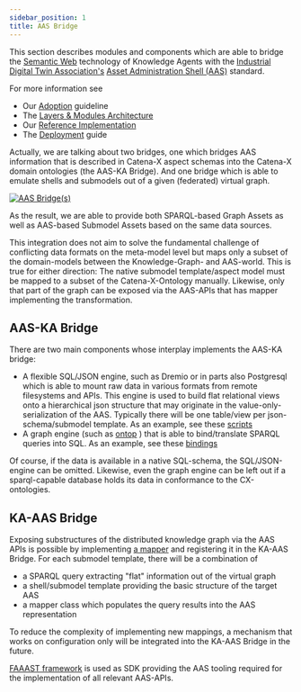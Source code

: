 ```yaml
---
sidebar_position: 1
title: AAS Bridge
---
```


This section describes modules and components which are able to bridge
the [Semantic Web](https://www.w3.org/standards/semanticweb/) technology of
Knowledge Agents with the [Industrial Digital Twin Association's](https://industrialdigitaltwin.org/)
[Asset Administration Shell (AAS)](https://industrialdigitaltwin.org/wp-content/uploads/2023/04/IDTA-01002-3-0_SpecificationAssetAdministrationShell_Part2_API.pdf)
standard.

For more information see

* Our [Adoption](../adoption-view/intro) guideline
* The [Layers & Modules Architecture](../modules)
* Our [Reference Implementation](reference)
* The [Deployment](../operation-view/deployment) guide

Actually, we are talking about two bridges, one which bridges AAS information that is described in Catena-X aspect schemas
into the Catena-X domain ontologies (the AAS-KA Bridge). And one bridge which is able to emulate
shells and submodels out of a given (federated) virtual graph.

[![AAS Bridge(s)](/img/aas_bridge_small.png)](/img/aas_bridge.png)

As the result, we are able to provide both SPARQL-based Graph Assets as well as AAS-based Submodel Assets based on the same
data sources.

This integration does not aim to solve the fundamental challenge of conflicting data formats on the meta-model level but
maps only a subset of the domain-models between the Knowledge-Graph- and AAS-world. This is true for either direction: The
native submodel template/aspect model must be mapped to a subset of the Catena-X-Ontology manually. Likewise, only that part
of the graph can be exposed via the AAS-APIs that has mapper implementing the transformation.

## AAS-KA Bridge

There are two main components whose interplay implements the AAS-KA bridge:

* A flexible SQL/JSON engine, such as Dremio or in parts also Postgresql which is able to mount raw data in various
formats from remote filesystems and APIs. This engine is used to build flat relational views onto a hierarchical
json structure that may originate in the value-only-serialization of the AAS. Typically there will be one table/view
per json-schema/submodel template. As an example, see these [scripts](https://github.com/catenax-ng/product-knowledge/tree/main/infrastructure/resources/dremio)
* A graph engine (such as [ontop](https://ontop-vkg.org/guide/) ) that is able to bind/translate SPARQL queries into SQL. As an example, see these [bindings](https://github.com/catenax-ng/product-knowledge/tree/main/infrastructure/oem/resources/trace.obda)

Of course, if the data is available in a native SQL-schema, the SQL/JSON-engine can be omitted. Likewise, even the graph engine
can be left out if a sparql-capable database holds its data in conformance to the CX-ontologies.

## KA-AAS Bridge

Exposing substructures of the distributed knowledge graph via the AAS APIs is possible by implementing [a mapper](https://github.com/catenax-ng/product-knowledge/tree/main/dataspace/aas-bridge/src/main/java/io/catenax/knowledge/dataspace/aasbridge/aspects)
and registering it in the KA-AAS Bridge. For each submodel template, there will be a combination of

* a SPARQL query extracting "flat" information out of the virtual graph
* a shell/submodel template providing the basic structure of the target AAS
* a mapper class which populates the query results into the AAS representation

To reduce the complexity of implementing new mappings, a mechanism that works on configuration only will be integrated into
the KA-AAS Bridge in the future.

[FAAAST framework](https://github.com/FraunhoferIOSB/FAAAST-Service/) is used as SDK providing the AAS tooling required for the implementation
of all relevant AAS-APIs.
